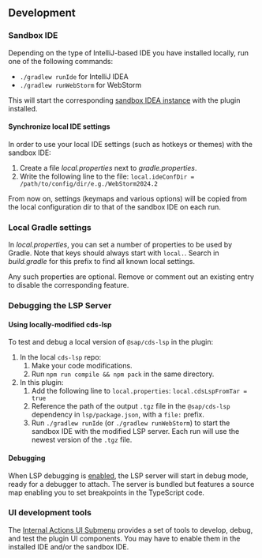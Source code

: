 ## Development

### Sandbox IDE

Depending on the type of IntelliJ-based IDE you have installed locally, run one of the following commands:
- `./gradlew runIde` for IntelliJ IDEA
- `./gradlew runWebStorm` for WebStorm

This will start the corresponding [sandbox IDEA instance](https://plugins.jetbrains.com/docs/intellij/ide-development-instance.html) with the plugin installed.

#### Synchronize local IDE settings

In order to use your local IDE settings (such as hotkeys or themes) with the sandbox IDE:
1. Create a file *local.properties* next to *gradle.properties*.
2. Write the following line to the file:
   `local.ideConfDir = /path/to/config/dir/e.g./WebStorm2024.2`

From now on, settings (keymaps and various options) will be copied from the local configuration dir to that of the sandbox IDE on each run.

### Local Gradle settings

In *local.properties*, you can set a number of properties to be used by Gradle.
Note that keys should always start with `local.`. Search in *build.gradle* for this prefix to find all known local settings.

Any such properties are optional. Remove or comment out an existing entry to disable the corresponding feature.

### Debugging the LSP Server

#### Using locally-modified cds-lsp

To test and debug a local version of `@sap/cds-lsp` in the plugin:
1. In the local `cds-lsp` repo:
   1. Make your code modifications.
   2. Run `npm run compile && npm pack` in the same directory.
2. In this plugin:
   1. Add the following line to `local.properties`:
      `local.cdsLspFromTar = true`
   2. Reference the path of the output `.tgz` file in the `@sap/cds-lsp` dependency in `lsp/package.json`, with a `file:` prefix.
   3. Run `./gradlew runIde` (or `./gradlew runWebStorm`)  to start the sandbox IDE with the modified LSP server. Each run will use the newest version of the `.tgz` file.

#### Debugging

When LSP debugging is [enabled](./README.md#language-server-protocol-lsp-logs), the LSP server will start in debug mode, ready for a debugger to attach.
The server is bundled but features a source map enabling you to set breakpoints in the TypeScript code. 

### UI development tools

The [Internal Actions UI Submenu](https://plugins.jetbrains.com/docs/intellij/internal-ui-sub.html) provides a set of tools to develop, debug, and test the plugin UI components.
You may have to enable them in the installed IDE and/or the sandbox IDE.